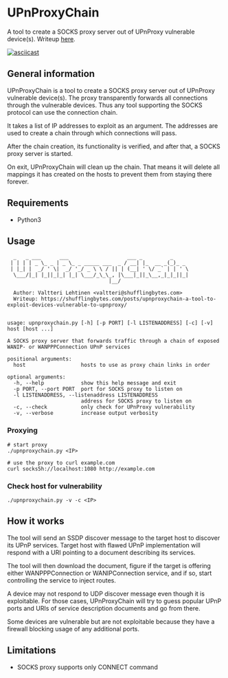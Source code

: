 # UPnProxyChain

A tool to create a SOCKS proxy server out of UPnProxy vulnerable device(s). Writeup [here](https://shufflingbytes.com/posts/upnproxychain-a-tool-to-exploit-devices-vulnerable-to-upnproxy/).

[![asciicast](https://asciinema.org/a/vPTh4dIcZRrnKyTbbFIGUnU5O.png)](https://asciinema.org/a/vPTh4dIcZRrnKyTbbFIGUnU5O)

## General information
UPnProxyChain is a tool to create a SOCKS proxy server out of UPnProxy vulnerable device(s). The proxy transparently forwards all connections through the vulnerable devices. Thus any tool supporting the SOCKS protocol can use the connection chain.

It takes a list of IP addresses to exploit as an argument. The addresses are used to create a chain through which connections will pass.

After the chain creation, its functionality is verified, and after that, a SOCKS proxy server is started.

On exit, UPnProxyChain will clean up the chain. That means it will delete all mappings it has created on the hosts to prevent them from staying there forever.

## Requirements
- Python3

## Usage

```
  _   _ ___      ___                   ___ _         _
 | | | | _ \_ _ | _ \_ _ _____ ___  _ / __| |_  __ _(_)_ _
 | |_| |  _/ ' \|  _/ '_/ _ \ \ / || | (__| ' \/ _` | | ' \
  \___/|_| |_||_|_| |_| \___/_\_\_, |\___|_||_\__,_|_|_||_|
                                 |__/

  Author: Valtteri Lehtinen <valtteri@shufflingbytes.com>
  Writeup: https://shufflingbytes.com/posts/upnproxychain-a-tool-to-exploit-devices-vulnerable-to-upnproxy/


usage: upnproxychain.py [-h] [-p PORT] [-l LISTENADDRESS] [-c] [-v] host [host ...]

A SOCKS proxy server that forwards traffic through a chain of exposed WANIP- or WANPPPConnection UPnP services

positional arguments:
  host                  hosts to use as proxy chain links in order

optional arguments:
  -h, --help            show this help message and exit
  -p PORT, --port PORT  port for SOCKS proxy to listen on
  -l LISTENADDRESS, --listenaddress LISTENADDRESS
                        address for SOCKS proxy to listen on
  -c, --check           only check for UPnProxy vulnerability
  -v, --verbose         increase output verbosity
```

### Proxying
```
# start proxy
./upnproxychain.py <IP>

# use the proxy to curl example.com
curl socks5h://localhost:1080 http://example.com
```

### Check host for vulnerability
```
./upnproxychain.py -v -c <IP>
```

## How it works
The tool will send an SSDP discover message to the target host to discover its UPnP services. Target host with flawed UPnP implementation will respond with a URI pointing to a document describing its services.

The tool will then download the document, figure if the target is offering either WANPPPConnection or WANIPConnection service, and if so, start controlling the service to inject routes.

A device may not respond to UDP discover message even though it is exploitable. For those cases, UPnProxyChain will try to guess popular UPnP ports and URIs of service description documents and go from there.

Some devices are vulnerable but are not exploitable because they have a firewall blocking usage of any additional ports.

## Limitations
- SOCKS proxy supports only CONNECT command

